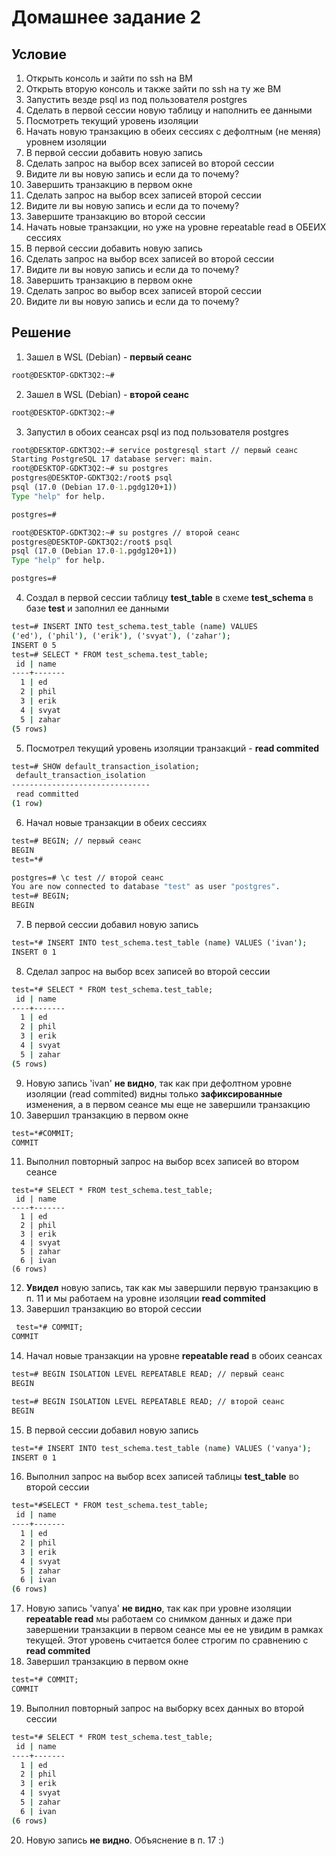 # Домашнее задание 2

## Условие
1. Открыть консоль и зайти по ssh на ВМ
2. Открыть вторую консоль и также зайти по ssh на ту же ВМ
3. Запустить везде psql из под пользователя postgres
4. Сделать в первой сессии новую таблицу и наполнить ее данными
5. Посмотреть текущий уровень изоляции
6. Начать новую транзакцию в обеих сессиях с дефолтным (не меняя) уровнем изоляции
7. В первой сессии добавить новую запись
8. Сделать запрос на выбор всех записей во второй сессии
9. Видите ли вы новую запись и если да то почему?
10. Завершить транзакцию в первом окне
11. Сделать запрос на выбор всех записей второй сессии
12. Видите ли вы новую запись и если да то почему?
13. Завершите транзакцию во второй сессии
14. Начать новые транзакции, но уже на уровне repeatable read в ОБЕИХ сессиях
15. В первой сессии добавить новую запись
16. Сделать запрос на выбор всех записей во второй сессии
17. Видите ли вы новую запись и если да то почему?
18. Завершить транзакцию в первом окне
19. Сделать запрос во выбор всех записей второй сессии
20. Видите ли вы новую запись и если да то почему?

## Решение
1. Зашел в WSL (Debian) - **первый сеанс**
```cmd
root@DESKTOP-GDKT3Q2:~#
```
2. Зашел в WSL (Debian) - **второй сеанс**
```cmd
root@DESKTOP-GDKT3Q2:~#
```
3. Запустил в обоих сеансах psql из под пользователя postgres
```cmd
root@DESKTOP-GDKT3Q2:~# service postgresql start // первый сеанс
Starting PostgreSQL 17 database server: main.
root@DESKTOP-GDKT3Q2:~# su postgres
postgres@DESKTOP-GDKT3Q2:/root$ psql
psql (17.0 (Debian 17.0-1.pgdg120+1))
Type "help" for help.

postgres=#
```
```cmd
root@DESKTOP-GDKT3Q2:~# su postgres // второй сеанс
postgres@DESKTOP-GDKT3Q2:/root$ psql
psql (17.0 (Debian 17.0-1.pgdg120+1))
Type "help" for help.

postgres=#
```
4. Создал в первой сессии таблицу **test_table** в схеме **test_schema** в базе **test** и заполнил ее данными
```cmd
test=# INSERT INTO test_schema.test_table (name) VALUES
('ed'), ('phil'), ('erik'), ('svyat'), ('zahar');
INSERT 0 5
test=# SELECT * FROM test_schema.test_table;
 id | name
----+-------
  1 | ed
  2 | phil
  3 | erik
  4 | svyat
  5 | zahar
(5 rows)
```
5. Посмотрел текущий уровень изоляции транзакций - **read commited**
```cmd
test=# SHOW default_transaction_isolation;
 default_transaction_isolation
-------------------------------
 read committed
(1 row)
``` 
6. Начал новые транзакции в обеих сессиях
```cmd
test=# BEGIN; // первый сеанс
BEGIN
test=*#
```
```cmd
postgres=# \c test // второй сеанс
You are now connected to database "test" as user "postgres".
test=# BEGIN;
BEGIN
```
7. В первой сессии добавил новую запись
```cmd
test=*# INSERT INTO test_schema.test_table (name) VALUES ('ivan');
INSERT 0 1
```
8. Сделал запрос на выбор всех записей во второй сессии
```cmd
test=*# SELECT * FROM test_schema.test_table;
 id | name
----+-------
  1 | ed
  2 | phil
  3 | erik
  4 | svyat
  5 | zahar
(5 rows)
```
9. Новую запись 'ivan' **не видно**, так как при дефолтном уровне изоляции (read commited) видны только **зафиксированные** изменения, а в первом сеансе мы еще не завершили транзакцию
10. Завершил транзакцию в первом окне
```cmd
test=*#COMMIT;
COMMIT
```
11. Выполнил повторный запрос на выбор всех записей во втором сеансе
```
test=*# SELECT * FROM test_schema.test_table;
 id | name
----+-------
  1 | ed
  2 | phil
  3 | erik
  4 | svyat
  5 | zahar
  6 | ivan
(6 rows)
```
12. **Увидел** новую запись, так как мы завершили первую транзакцию в п. 11 и мы работаем на уровне изоляции **read commited**
13. Завершил транзакцию во второй сессии
```cmd
 test=*# COMMIT;
COMMIT
```
14. Начал новые транзакции на уровне **repeatable read** в обоих сеансах
```cmd
test=# BEGIN ISOLATION LEVEL REPEATABLE READ; // первый сеанс
BEGIN
```
```cmd
test=# BEGIN ISOLATION LEVEL REPEATABLE READ; // второй сеанс
BEGIN
```
15. В первой сессии добавил новую запись
```cmd
test=*# INSERT INTO test_schema.test_table (name) VALUES ('vanya');
INSERT 0 1
```
16. Выполнил запрос на выбор всех записей таблицы **test_table** во второй сессии
```cmd
test=*#SELECT * FROM test_schema.test_table;
 id | name
----+-------
  1 | ed
  2 | phil
  3 | erik
  4 | svyat
  5 | zahar
  6 | ivan
(6 rows)
```
17. Новую запись 'vanya' **не видно**, так как при уровне изоляции **repeatable read** мы работаем со снимком данных и даже при завершении транзакции в первом сеансе мы ее не увидим в рамках текущей. Этот уровень считается более строгим по сравнению с **read commited**
18. Завершил транзакцию в первом окне
```cmd
test=*# COMMIT;
COMMIT
```
19. Выполнил повторный запрос на выборку всех данных во второй сессии
```cmd
test=*# SELECT * FROM test_schema.test_table;
 id | name
----+-------
  1 | ed
  2 | phil
  3 | erik
  4 | svyat
  5 | zahar
  6 | ivan
(6 rows)
```
20. Новую запись **не видно**. Объяснение в п. 17 :)
 